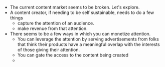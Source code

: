 - The current content market seems to be broken. Let's explore.
- A content creator, if needing to be self sustainable, needs to do a few things
	- capture the attention of an audience.
	- make revenue from that attention.
- There seems to be a few ways in which you can monetize attention.
	- You can leverage the attention by serving advertisements from folks that think their products have  a meaningful overlap with the interests of those giving their attention.
	- You can gate the access to the content being created
	-